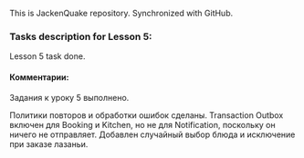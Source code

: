 This is JackenQuake repository.
Synchronized with GitHub.

### Tasks description for Lesson 5:

Lesson 5 task done.

#### Комментарии:

Задания к уроку 5 выполнено.

Политики повторов и обработки ошибок сделаны.
Transaction Outbox включен для Booking и Kitchen, но не для Notification, поскольку он ничего не отправляет.
Добавлен случайный выбор блюда и исключение при заказе лазаньи.
